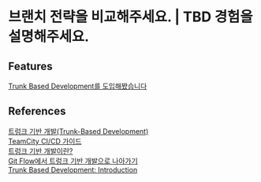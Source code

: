 # 브랜치 전략을 비교해주세요. | TBD 경험을 설명해주세요.

## Features

[Trunk Based Development를 도입해봤습니다](https://yongwoo.oopy.io/ba4ca602-da2d-4b8c-80ad-a35c14aa1e06)<br>

## References

[트렁크 기반 개발(Trunk-Based Development)](https://code-masterjung.tistory.com/73)<br>
[TeamCity CI/CD 가이드](https://www.jetbrains.com/ko-kr/teamcity/ci-cd-guide/)<br>
[트렁크 기반 개발이란?](https://www.jetbrains.com/ko-kr/teamcity/ci-cd-guide/concepts/trunk-based-development/)<br>
[Git Flow에서 트렁크 기반 개발으로 나아가기](https://tech.mfort.co.kr/blog/2022-08-05-trunk-based-development/)<br>
[Trunk Based Development: Introduction](https://trunkbaseddevelopment.com/)<br>
